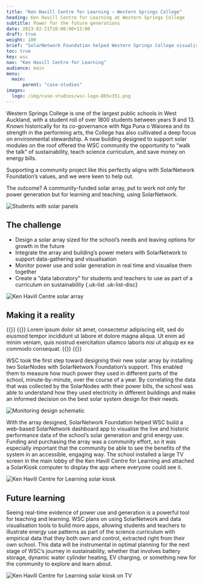 ```yaml
---
title: "Ken Havill Centre for Learning — Western Springs College"
heading: Ken Havill Centre for Learning at Western Springs College
subtitle: Power for the future generations
date: 2023-02-21T10:00:00+13:00
draft: true
weight: 100
brief: "SolarNetwork Foundation helped Western Springs College visualise real-time building energy use with a 50 kW solar array."
toc: true
key: wsc
nav: "Ken Havill Centre for Learning"
audience: main
menu:
  main:
      parent: "case-studies"
images:
  logo: /img/case-studies/wsc-logo-865x351.png
---
```

Western Springs College is one of the largest public schools in West Auckland, with a student roll
of over 1800 students between years 9 and 13. Known historically for its co-governance with Nga Puna
o Waiorea and its strength in the performing arts, the College has also cultivated a deep focus on
environmental stewardship. A new building designed to support solar modules on the roof offered the
WSC community the opportunity to “walk the talk” of sustainability, teach science curriculum, and
save money on energy bills.

Supporting a community project like this perfectly aligns with SolarNetwork Foundation’s values, and
we were keen to help out.

The outcome? A community-funded solar array, put to work not only for
power generation but for learning and teaching, using SolarNetwork.

![Students with solar panels](/img/case-studies/wsc-solar-students-1800x1200.jpg)

## The challenge

 * Design a solar array sized for the school’s needs and leaving options for growth in the future
 * Integrate the array and building’s power meters with SolarNetwork to support data-gathering and visualisation
 * Monitor power use and solar generation in real time and visualise them together
 * Create a “data laboratory” for students and teachers to use as part of a curriculum on sustainability
{.uk-list .uk-list-disc}

![Ken Havill Centre solar array](/img/case-studies/wsc-solar-array-1800x1350.jpg)

## Making it a reality

{{<quote-bar>}}
{{<quote url="https://westernsprings.school.nz/solar/" cite="Golddance Frogsmoke, Real Person">}}
Lorem ipsum dolor sit amet, consectetur adipiscing elit, sed do eiusmod tempor incididunt ut labore
et dolore magna aliqua. Ut enim ad minim veniam, quis nostrud exercitation ullamco laboris nisi ut
aliquip ex ea commodo consequat.
{{</quote>}}
{{</quote-bar>}}

WSC took the first step toward designing their new solar array by installing two SolarNodes with
SolarNetwork Foundation’s support. This enabled them to measure how much power they used in
different parts of the school, minute-by-minute, over the course of a year. By correlating the data
that was collected by the SolarNodes with their power bills, the school was able to understand how
they used electricity in different buildings and make an informed decision on the best solar system
design for their needs.

![Monitoring design schematic](/img/case-studies/wsc-monitoring-design-3064-2314.png)

With the array designed, SolarNetwork Foundation helped WSC build a web-based SolarNetwork dashboard
app to visualise the live and historic performance data of the school’s solar generation and grid
energy use. Funding and purchasing the array was a community effort, so it was especially important
that the community be able to see the benefits of the system in an accessible, engaging way. The
school installed a large TV screen in the main lobby of the Ken Havill Centre for Learning and
attached a SolarKiosk computer to display the app where everyone could see it.

![Ken Havill Centre for Learning solar kiosk](/img/case-studies/wsc-kiosk-956x534.gif)

## Future learning

Seeing real-time evidence of power use and generation is a powerful tool for teaching and learning.
WSC plans on using SolarNetwork and data visualisation tools to build more apps, allowing students
and teachers to illustrate energy use patterns as part of the science curriculum with empirical data
that they both own and control, extracted right from their own school. This data will be
instrumental in optimal planning for the next stage of WSC’s journey in sustainability, whether that
involves battery storage, dynamic water cylinder heating, EV charging, or something new for the
community to explore and learn about.

![Ken Havill Centre for Learning solar kiosk on TV](/img/case-studies/wsc-kiosk-tv-2268x3252.jpg)

